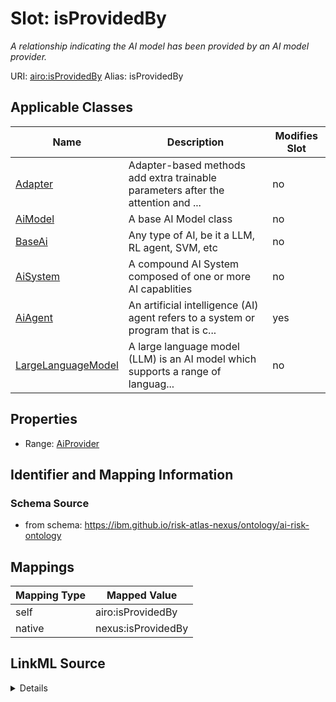 

# Slot: isProvidedBy


_A relationship indicating the AI model has been provided by an AI model provider._





URI: [airo:isProvidedBy](https://w3id.org/airo#isProvidedBy)
Alias: isProvidedBy

<!-- no inheritance hierarchy -->





## Applicable Classes

| Name | Description | Modifies Slot |
| --- | --- | --- |
| [Adapter](Adapter.md) | Adapter-based methods add extra trainable parameters after the attention and ... |  no  |
| [AiModel](AiModel.md) | A base AI Model class |  no  |
| [BaseAi](BaseAi.md) | Any type of AI, be it a LLM, RL agent, SVM, etc |  no  |
| [AiSystem](AiSystem.md) | A compound AI System composed of one or more AI capablities |  no  |
| [AiAgent](AiAgent.md) | An artificial intelligence (AI) agent refers to a system or program that is c... |  yes  |
| [LargeLanguageModel](LargeLanguageModel.md) | A large language model (LLM) is an AI model which supports a range of languag... |  no  |







## Properties

* Range: [AiProvider](AiProvider.md)





## Identifier and Mapping Information







### Schema Source


* from schema: https://ibm.github.io/risk-atlas-nexus/ontology/ai-risk-ontology




## Mappings

| Mapping Type | Mapped Value |
| ---  | ---  |
| self | airo:isProvidedBy |
| native | nexus:isProvidedBy |




## LinkML Source

<details>
```yaml
name: isProvidedBy
description: A relationship indicating the AI model has been provided by an AI model
  provider.
from_schema: https://ibm.github.io/risk-atlas-nexus/ontology/ai-risk-ontology
rank: 1000
slot_uri: airo:isProvidedBy
alias: isProvidedBy
domain_of:
- BaseAi
range: AiProvider

```
</details>
